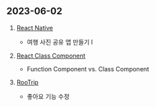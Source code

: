 ## 2023-06-02

1. [React Native](https://github.com/BangDori/react-native-study/tree/main/rn-photo)
   - 여행 사진 공유 앱 만들기 l

2. [React Class Component](https://github.com/BangDori/udemy-course-react/tree/main/course7)
   - Function Component vs. Class Component

3. [RooTrip](https://github.com/BangDori/RooTrip-Front)
   - 좋아요 기능 수정
